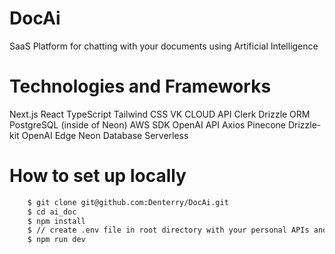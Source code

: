 # DocAi
SaaS Platform for chatting with your documents using Artificial Intelligence

# Technologies and Frameworks
Next.js
React
TypeScript
Tailwind CSS
VK CLOUD API
Clerk
Drizzle ORM
PostgreSQL (inside of Neon)
AWS SDK
OpenAI API
Axios
Pinecone
Drizzle-kit
OpenAI Edge
Neon Database Serverless

# How to set up locally
```bash
    $ git clone git@github.com:Denterry/DocAi.git
    $ cd ai_doc
    $ npm install
    $ // create .env file in root directory with your personal APIs and specific URLs
    $ npm run dev
```